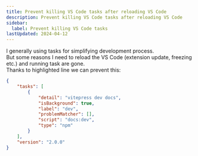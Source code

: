 ```yaml
---
title: Prevent killing VS Code tasks after reloading VS Code
description: Prevent killing VS Code tasks after reloading VS Code
sidebar:
  label: Prevent killing VS Code tasks
lastUpdated: 2024-04-12
---
```


I generally using tasks for simplifying development process.  
But some reasons I need to reload the VS Code (extension update, freezing etc.) and running task are gone.  
Thanks to highlighted line we can prevent this:

``` json {5} title=".vscode/tasks.json"
{
	"tasks": [
		{
			"detail": "vitepress dev docs",
			"isBackground": true,
			"label": "dev",
			"problemMatcher": [],
			"script": "docs:dev",
			"type": "npm"
		}
	],
	"version": "2.0.0"
}

```
